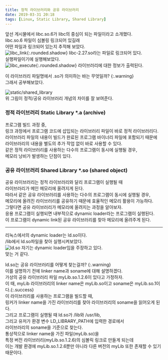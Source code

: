 ```yaml
---
title: 정적 라이브러리와 공유 라이브러리
date: 2019-03-31 20:18
tags: [Linux, Static Library, Shared Library]
---
```

앞선 게시물에서 libc.so.6가 libc의 중심이 되는 파일이라고 소개했다.  
libc.so.6 파일이 심볼링 링크되어 있길래  
어떤 파일과 링크되어 있는지 추적해 보았다.  
![libc_link](https://user-images.githubusercontent.com/17706039/55288473-36058300-53f3-11e9-927e-2ad0a4caa11a.png){:.rounded.shadow}
libc-2.27.so라는 파일로 링크되어 있다.  
실행파일이기에 실행해보았다.  
![libc_execute](https://user-images.githubusercontent.com/17706039/55288512-b5935200-53f3-11e9-8d4c-ce4fb50e08fa.png){:.rounded.shadow}
라이브러리에 대한 정보가 출력된다.  

이 라이브러리 파일명에서 .so가 의미하는 바는 무엇일까?
{:.warning}  
그래서 공부해보았다.  
<!--more-->
![static/shared_library](https://user-images.githubusercontent.com/17706039/55288547-0c009080-53f4-11e9-8748-47858820604f.gif)  
위 그림이 정적/공유 라이브러리 개념의 차이를 잘 보여준다.  
  
### 정적 라이브러리 Static Library *.a (archive)  
프로그램 빌드 과정 중,  
링크 과정에서 프로그램 코드에 삽입되는 라이브러리 파일이 바로 정적 라이브러리다.  
라이브러리 파일의 내용이 빌드가 완료된 프로그램 바이너리 파일에 포함되기 때문에  
라이브러리의 내용을 별도의 추가 작업 없이 바로 사용할 수 있다.  
같은 정적 라이브러리를 사용하는 다수의 프로그램이 동시에 실행될 경우,  
메모리 낭비가 발생하는 단점이 있다.  
  
### 공유 라이브러리 Shared Library *.so (shared object)  
공유 라이브러리는 정적 라이브러리와 달리 프로그램이 실행될 때  
라이브러리가 메인 메모리에 올려지게 된다.  
따라서 같은 공유 라이브러리를 사용하는 다수의 프로그램이 동시에 실행될 경우,  
메모리에 올려진 라이브러리를 공유하기 때문에 효율적인 메모리 활용이 가능하다.  
그렇다면 공유 라이브러리가 메모리에 올려지는 과정을 알아보자.  
응용 프로그램이 실행되면 내부적으로 dynamic loader라는 프로그램이 실행된다.  
이 프로그램이 dynamic link된 공유 라이브러리를 찾아 메모리에 올려주게 된다.  
  
---
  
리눅스에서의 dynamic loader는 ld.so이다.  
/lib에서 ld.so파일을 찾아 실행시켜보았다.  
![ld.so](https://user-images.githubusercontent.com/17706039/55288657-a2818180-53f5-11e9-8ab9-5ea1597f24f0.png)
자기는 dynamic loader임을 주장하고 있다.  
맞는 거 같다.  

ld.so는 공유 라이브러리를 어떻게 찾는걸까?
{:.warning}  
이를 설명하기 전에 linker name과 soname에 대해 설명하겠다.  
가상의 공유 라이브러리 파일 myLib.so.1.2.6이 있다고 가정하자.  
이 때, myLib 라이브러리의 linker name은 myLib.so이고 soname은 myLib.so.1이다.{:.success}  
이 라이브러리를 사용하는 프로그램을 빌드할 때,  
링커가 linker name을 가진 라이브러리를 찾아 라이브러리의 soname을 읽어오게 된다.  
그리고 프로그램이 실행될 때 ld.so가 /lib와 /usr/lib,  
그리고 유저가 환경 변수 LD_LIBRARY_PATH에 입력한 경로에서  
라이브러리의 soname을 기준으로 찾는다.  
통상적으로 linker name을 가진 파일(myLib.so)을  
특정 버전 라이브러리(myLib.so.1.2.6)의 심볼릭 링크로 만들게 되는데  
이는 개발 환경에 myLib.so.1.2.6뿐만 아니라 다른 버전의 myLib 또한 존재할 수 있기 때문이다.